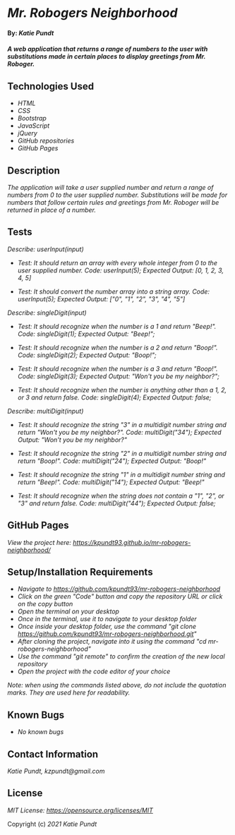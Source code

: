 # _Mr. Robogers Neighborhood_

#### By: _**Katie Pundt**_

#### _A web application that returns a range of numbers to the user with substitutions made in certain places to display greetings from Mr. Roboger._

## Technologies Used

* _HTML_
* _CSS_
* _Bootstrap_
* _JavaScript_
* _jQuery_
* _GitHub repositories_
* _GitHub Pages_

## Description

_The application will take a user supplied number and return a range of numbers from 0 to the user supplied number. Substitutions will be made for numbers that follow certain rules and greetings from Mr. Roboger will be returned in place of a number._

## Tests
_Describe: userInput(input)_
* _Test: It should return an array with every whole integer from 0 to the user supplied number.
  Code: userInput(5);
  Expected Output: [0, 1, 2, 3, 4, 5]_

* _Test: It should convert the number array into a string array.
  Code: userInput(5);
  Expected Output: ["0", "1", "2", "3", "4", "5"]_

_Describe: singleDigit(input)_
* _Test: It should recognize when the number is a 1 and return "Beep!".
  Code: singleDigit(1);
  Expected Output: "Beep!";_

* _Test: It should recognize when the number is a 2 and return "Boop!".
  Code: singleDigit(2);
  Expected Output: "Boop!";_

* _Test: It should recognize when the number is a 3 and return "Boop!".
  Code: singleDigit(3);
  Expected Output: "Won't you be my neighbor?";_

* _Test: It should recognize when the number is anything other than a 1, 2, or 3 and return false.
  Code: singleDigit(4);
  Expected Output: false;_

_Describe: multiDigit(input)_
* _Test: It should recognize the string "3" in a multidigit number string and return "Won't you be my neighbor?".
  Code: multiDigit("34");
  Expected Output: "Won't you be my neighbor?"_

* _Test: It should recognize the string "2" in a multidigit number string and return "Boop!".
  Code: multiDigit("24");
  Expected Output: "Boop!"_

* _Test: It should recognize the string "1" in a multidigit number string and return "Beep!".
  Code: multiDigit("14");
  Expected Output: "Beep!"_

* _Test: It should recognize when the string does not contain a "1", "2", or "3" and return false.
  Code: multiDigit("44");
  Expected Output: false;_

## GitHub Pages
_View the project here: https://kpundt93.github.io/mr-robogers-neighborhood/_

## Setup/Installation Requirements

* _Navigate to https://github.com/kpundt93/mr-robogers-neighborhood_
* _Click on the green "Code" button and copy the repository URL or click on the copy button_
* _Open the terminal on your desktop_
* _Once in the terminal, use it to navigate to your desktop folder_
* _Once inside your desktop folder, use the command "git clone https://github.com/kpundt93/mr-robogers-neighborhood.git"_
* _After cloning the project, navigate into it using the command "cd mr-robogers-neighborhood"_
* _Use the command "git remote" to confirm the creation of the new local repository_
* _Open the project with the code editor of your choice_

_Note: when using the commands listed above, do not include the quotation marks. They are used here for readability._

## Known Bugs

* _No known bugs_

## Contact Information
_Katie Pundt, kzpundt@gmail.com_

## License

_MIT License: https://opensource.org/licenses/MIT_

Copyright (c) _2021_ _Katie Pundt_